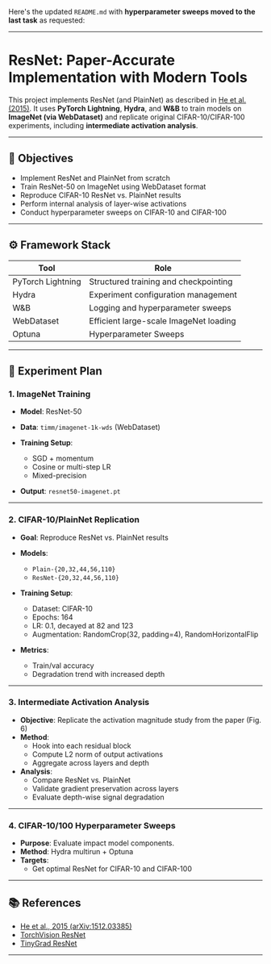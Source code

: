 Here's the updated `README.md` with **hyperparameter sweeps moved to the last task** as requested:

---

# ResNet: Paper-Accurate Implementation with Modern Tools

This project implements ResNet (and PlainNet) as described in [He et al. (2015)](https://arxiv.org/abs/1512.03385). It uses **PyTorch Lightning**, **Hydra**, and **W\&B** to train models on **ImageNet (via WebDataset)** and replicate original CIFAR-10/CIFAR-100 experiments, including **intermediate activation analysis**.

---

## 🎯 Objectives

* Implement ResNet and PlainNet from scratch
* Train ResNet-50 on ImageNet using WebDataset format
* Reproduce CIFAR-10 ResNet vs. PlainNet results
* Perform internal analysis of layer-wise activations
* Conduct hyperparameter sweeps on CIFAR-10 and CIFAR-100

---

## ⚙️ Framework Stack

| Tool              | Role                                   |
| ----------------- | -------------------------------------- |
| PyTorch Lightning | Structured training and checkpointing  |
| Hydra             | Experiment configuration management    |
| W\&B              | Logging and hyperparameter sweeps      |
| WebDataset        | Efficient large-scale ImageNet loading |
| Optuna            | Hyperparameter Sweeps                  |

---

## 🧪 Experiment Plan

### 1. **ImageNet Training**

* **Model**: ResNet-50
* **Data**: `timm/imagenet-1k-wds` (WebDataset)
* **Training Setup**:

  * SGD + momentum
  * Cosine or multi-step LR
  * Mixed-precision
* **Output**: `resnet50-imagenet.pt`

---

### 2. **CIFAR-10/PlainNet Replication**

* **Goal**: Reproduce ResNet vs. PlainNet results
* **Models**:

  * `Plain-{20,32,44,56,110}`
  * `ResNet-{20,32,44,56,110}`
* **Training Setup**:

  * Dataset: CIFAR-10
  * Epochs: 164
  * LR: 0.1, decayed at 82 and 123
  * Augmentation: RandomCrop(32, padding=4), RandomHorizontalFlip
* **Metrics**:

  * Train/val accuracy
  * Degradation trend with increased depth

---

### 3. **Intermediate Activation Analysis**

* **Objective**: Replicate the activation magnitude study from the paper (Fig. 6)
* **Method**:
  * Hook into each residual block
  * Compute L2 norm of output activations
  * Aggregate across layers and depth
* **Analysis**:
  * Compare ResNet vs. PlainNet
  * Validate gradient preservation across layers
  * Evaluate depth-wise signal degradation

---

### 4. **CIFAR-10/100 Hyperparameter Sweeps**

* **Purpose**: Evaluate impact model components.
* **Method**: Hydra multirun + Optuna
* **Targets**:
  * Get optimal ResNet for CIFAR-10 and CIFAR-100

---

## 📚 References

* [He et al., 2015 (arXiv:1512.03385)](https://arxiv.org/abs/1512.03385)
* [TorchVision ResNet](https://pytorch.org/vision/stable/_modules/torchvision/models/resnet.html)
* [TinyGrad ResNet](https://github.com/tinygrad/tinygrad/blob/master/extra/models/resnet.py)

---
